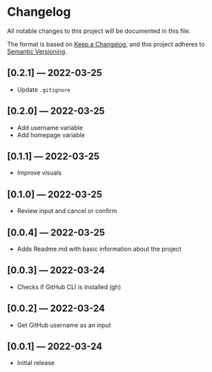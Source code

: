# Changelog

All notable changes to this project will be documented in this file.

The format is based on [Keep a Changelog](https://keepachangelog.com/en/1.0.0/),
and this project adheres to [Semantic Versioning](https://semver.org/spec/v2.0.0.html).

## [0.2.1] — 2022-03-25

- Update `.gitignore`

## [0.2.0] — 2022-03-25

- Add username variable
- Add homepage variable

## [0.1.1] — 2022-03-25

- Improve visuals

## [0.1.0] — 2022-03-25

- Review input and cancel or confirm

## [0.0.4] — 2022-03-25

- Adds Readme.md with basic information about the project

## [0.0.3] — 2022-03-24

- Checks if GitHub CLI is installed (gh)

## [0.0.2] — 2022-03-24

- Get GitHub username as an input

## [0.0.1] — 2022-03-24

- Initial release
